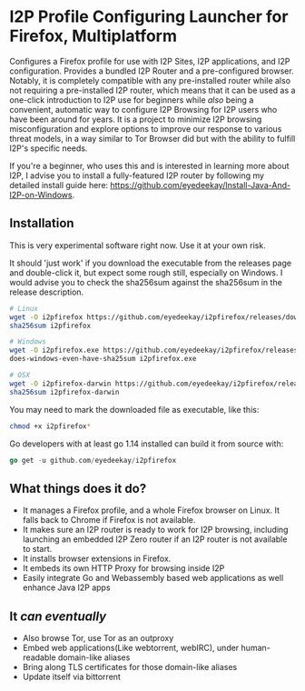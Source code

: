 I2P Profile Configuring Launcher for Firefox, Multiplatform
===========================================================

Configures a Firefox profile for use with I2P Sites, I2P applications, and
I2P configuration. Provides a bundled I2P Router and a pre-configured
browser. Notably, it is completely compatible with any pre-installed router
while also not requiring a pre-installed I2P router, which means that it
can be used as a one-click introduction to I2P use for beginners while *also*
being a convenient, automatic way to configure I2P Browsing for I2P users
who have been around for years. It is a project to minimize I2P browsing
misconfiguration and explore options to improve our response to various
threat models, in a way similar to Tor Browser did but with the ability to
fulfill I2P's specific needs.

If you're a beginner, who uses this and is interested in learning more about
I2P, I advise you to install a fully-featured I2P router by following my
detailed install guide here: https://github.com/eyedeekay/Install-Java-And-I2P-on-Windows.

Installation
------------

This is very experimental software right now. Use it at your own
risk.

It should 'just work' if you download the executable from the releases page
and double-click it, but expect some rough still, especially on Windows. I
would advise you to check the sha256sum against the sha256sum in the release
description.

```Bash
# Linux
wget -O i2pfirefox https://github.com/eyedeekay/i2pfirefox/releases/download/116.0.73.099/i2pfirefox
sha256sum i2pfirefox

# Windows
wget -O i2pfirefox.exe https://github.com/eyedeekay/i2pfirefox/releases/download/116.0.73.099/i2pfirefox.exe
does-windows-even-have-sha25sum i2pfirefox.exe

# OSX
wget -O i2pfirefox-darwin https://github.com/eyedeekay/i2pfirefox/releases/download/116.0.73.099/i2pfirefox-darwin
sha256sum i2pfirefox-darwin
```

You may need to mark the downloaded file as executable, like this:

```Bash
chmod +x i2pfirefox*
```

Go developers with at least go 1.14 installed can build it from source with:

```Go
go get -u github.com/eyedeekay/i2pfirefox
```

What things does it do?
-----------------------

- It manages a Firefox profile, and a whole Firefox browser on Linux. It falls back to Chrome if Firefox is not
 available.
- It makes sure an I2P router is ready to work for I2P browsing, including launching an embedded I2P Zero router if an I2P router is
 not available to start.
- It installs browser extensions in Firefox.
- It embeds its own HTTP Proxy for browsing inside I2P
- Easily integrate Go and Webassembly based web applications as well enhance Java I2P apps

It *can eventually*
-------------------

- Also browse Tor, use Tor as an outproxy
- Embed web applications(Like webtorrent, webIRC), under human-readable domain-like aliases
- Bring along TLS certificates for those domain-like aliases
- Update itself via bittorrent

